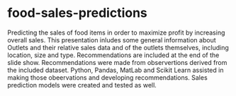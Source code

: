 # food-sales-predictions
Predicting the sales of food items in order to maximize profit by increasing overall sales. 
This presentation inludes some general information about Outlets and their relative sales data and of the outlets themselves, including location, size and type. Recommendations are included at the end of the slide show. Recommendations were made from observertions derived from the included dataset. Python, Pandas, MatLab and Scikit Learn assisted in making those obeervations and developing recommendations. Sales prediction models were created and tested as well.
